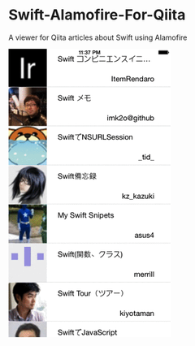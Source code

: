 Swift-Alamofire-For-Qiita
===========

A viewer for Qiita articles about Swift using Alamofire

![Movie](example.gif)
